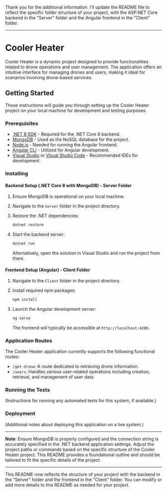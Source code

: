 Thank you for the additional information. I'll update the README file to reflect the specific folder structure of your project, with the ASP.NET Core backend in the "Server" folder and the Angular frontend in the "Client" folder.

---

# Cooler Heater

Cooler Heater is a dynamic project designed to provide functionalities related to drone operations and user management. The application offers an intuitive interface for managing drones and users, making it ideal for scenarios involving drone-based services.

## Getting Started

These instructions will guide you through setting up the Cooler Heater project on your local machine for development and testing purposes.

### Prerequisites

- [.NET 8 SDK](https://dotnet.microsoft.com/en-us/download/dotnet/8.0) - Required for the .NET Core 8 backend.
- [MongoDB](https://www.mongodb.com/try/download/community) - Used as the NoSQL database for the project.
- [Node.js](https://nodejs.org/en/) - Needed for running the Angular frontend.
- [Angular CLI](https://cli.angular.io/) - Utilized for Angular development.
- [Visual Studio](https://visualstudio.microsoft.com/) or [Visual Studio Code](https://code.visualstudio.com/) - Recommended IDEs for development.

### Installing

#### Backend Setup (.NET Core 8 with MongoDB) - Server Folder

1. Ensure MongoDB is operational on your local machine.
2. Navigate to the `Server` folder in the project directory.
3. Restore the .NET dependencies:

   ```bash
   dotnet restore
   ```

4. Start the backend server:

   ```bash
   dotnet run
   ```

   Alternatively, open the solution in Visual Studio and run the project from there.

#### Frontend Setup (Angular) - Client Folder

1. Navigate to the `Client` folder in the project directory.
2. Install required npm packages:

   ```bash
   npm install
   ```

3. Launch the Angular development server:

   ```bash
   ng serve
   ```

   The frontend will typically be accessible at `http://localhost:4200`.

### Application Routes

The Cooler Heater application currently supports the following functional routes:

- `/get-drone`: A route dedicated to retrieving drone information.
- `/users`: Handles various user-related operations including creation, retrieval, and management of user data.

### Running the Tests

(Instructions for running any automated tests for this system, if available.)

### Deployment

(Additional notes about deploying this application on a live system.)

---

**Note**: Ensure MongoDB is properly configured and the connection string is accurately specified in the .NET backend application settings. Adjust the project paths or commands based on the specific structure of the Cooler Heater project. This README provides a foundational outline and should be tailored to fit the specific details of the project.

---

This README now reflects the structure of your project with the backend in the "Server" folder and the frontend in the "Client" folder. You can modify or add more details to this README as needed for your project.